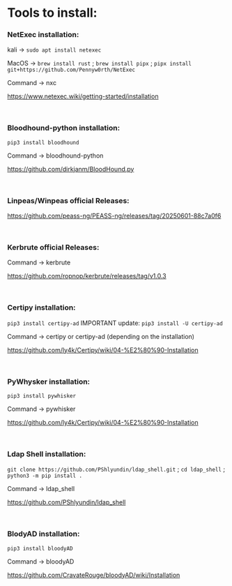 # Tools to install:

### NetExec installation:
kali -> `sudo apt install netexec`

MacOS -> `brew install rust` ; 
`brew install pipx` ; 
`pipx install git+https://github.com/Pennyw0rth/NetExec`

Command -> nxc

https://www.netexec.wiki/getting-started/installation

<br>

### Bloodhound-python installation:
`pip3 install bloodhound`

Command -> bloodhound-python

https://github.com/dirkjanm/BloodHound.py

<br>

### Linpeas/Winpeas official Releases:
https://github.com/peass-ng/PEASS-ng/releases/tag/20250601-88c7a0f6

<br>

### Kerbrute official Releases:
Command -> kerbrute

https://github.com/ropnop/kerbrute/releases/tag/v1.0.3

<br>

### Certipy installation:
`pip3 install certipy-ad`
IMPORTANT update:
`pip3 install -U certipy-ad`

Command -> certipy or certipy-ad (depending on the installation)

https://github.com/ly4k/Certipy/wiki/04-%E2%80%90-Installation

<br>

### PyWhysker installation:
`pip3 install pywhisker`

Command -> pywhisker

https://github.com/ly4k/Certipy/wiki/04-%E2%80%90-Installation

<br>

### Ldap Shell installation:
`git clone https://github.com/PShlyundin/ldap_shell.git` ; `cd ldap_shell` ; `python3 -m pip install .`

Command -> ldap_shell

https://github.com/PShlyundin/ldap_shell

<br>

### BlodyAD installation:
`pip3 install bloodyAD`

Command -> bloodyAD

https://github.com/CravateRouge/bloodyAD/wiki/Installation
